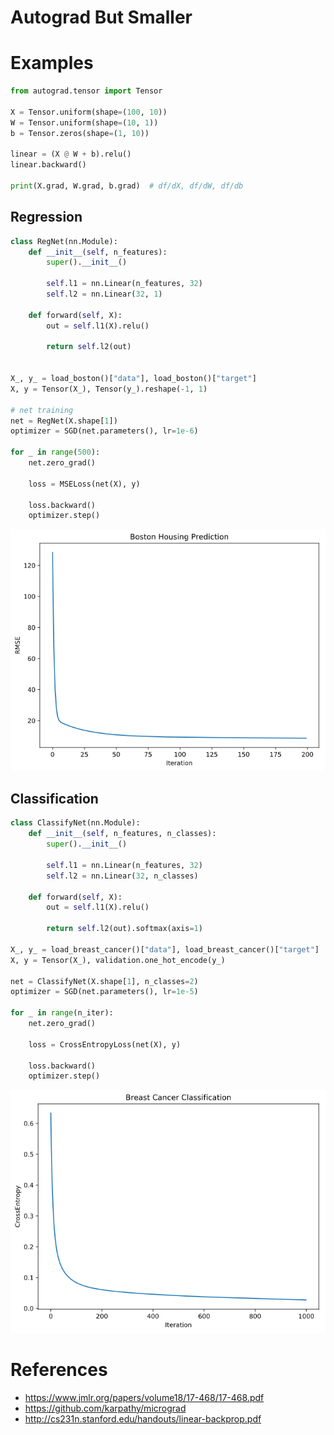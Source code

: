 # Autograd But Smaller

# Examples

```python
from autograd.tensor import Tensor

X = Tensor.uniform(shape=(100, 10))
W = Tensor.uniform(shape=(10, 1))
b = Tensor.zeros(shape=(1, 10))

linear = (X @ W + b).relu()
linear.backward()

print(X.grad, W.grad, b.grad)  # df/dX, df/dW, df/db
```

## Regression

```python
class RegNet(nn.Module):
    def __init__(self, n_features):
        super().__init__()

        self.l1 = nn.Linear(n_features, 32)
        self.l2 = nn.Linear(32, 1)

    def forward(self, X):
        out = self.l1(X).relu()
        
        return self.l2(out)


X_, y_ = load_boston()["data"], load_boston()["target"]
X, y = Tensor(X_), Tensor(y_).reshape(-1, 1)

# net training
net = RegNet(X.shape[1])
optimizer = SGD(net.parameters(), lr=1e-6)

for _ in range(500):
    net.zero_grad()
        
    loss = MSELoss(net(X), y)
    
    loss.backward()
    optimizer.step()
```

![training](plots/boston_error.png)

## Classification

```python
class ClassifyNet(nn.Module):
    def __init__(self, n_features, n_classes):
        super().__init__()
        
        self.l1 = nn.Linear(n_features, 32)
        self.l2 = nn.Linear(32, n_classes)
        
    def forward(self, X):
        out = self.l1(X).relu()

        return self.l2(out).softmax(axis=1)

X_, y_ = load_breast_cancer()["data"], load_breast_cancer()["target"]
X, y = Tensor(X_), validation.one_hot_encode(y_)

net = ClassifyNet(X.shape[1], n_classes=2)
optimizer = SGD(net.parameters(), lr=1e-5)

for _ in range(n_iter):
    net.zero_grad()
    
    loss = CrossEntropyLoss(net(X), y)
    
    loss.backward()
    optimizer.step()
```

![training](plots/breast_error.png)

# References

- https://www.jmlr.org/papers/volume18/17-468/17-468.pdf
- https://github.com/karpathy/micrograd
- http://cs231n.stanford.edu/handouts/linear-backprop.pdf